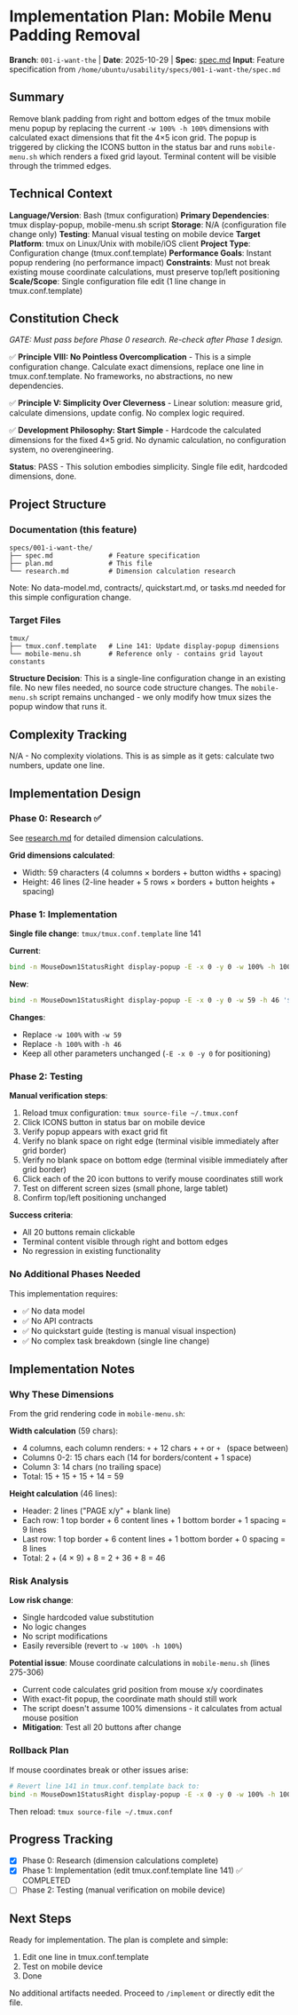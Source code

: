 # Implementation Plan: Mobile Menu Padding Removal

**Branch**: `001-i-want-the` | **Date**: 2025-10-29 | **Spec**: [spec.md](./spec.md)
**Input**: Feature specification from `/home/ubuntu/usability/specs/001-i-want-the/spec.md`

## Summary

Remove blank padding from right and bottom edges of the tmux mobile menu popup by replacing the current `-w 100% -h 100%` dimensions with calculated exact dimensions that fit the 4×5 icon grid. The popup is triggered by clicking the ICONS button in the status bar and runs `mobile-menu.sh` which renders a fixed grid layout. Terminal content will be visible through the trimmed edges.

## Technical Context

**Language/Version**: Bash (tmux configuration)
**Primary Dependencies**: tmux display-popup, mobile-menu.sh script
**Storage**: N/A (configuration file change only)
**Testing**: Manual visual testing on mobile device
**Target Platform**: tmux on Linux/Unix with mobile/iOS client
**Project Type**: Configuration change (tmux.conf.template)
**Performance Goals**: Instant popup rendering (no performance impact)
**Constraints**: Must not break existing mouse coordinate calculations, must preserve top/left positioning
**Scale/Scope**: Single configuration file edit (1 line change in tmux.conf.template)

## Constitution Check

*GATE: Must pass before Phase 0 research. Re-check after Phase 1 design.*

✅ **Principle VIII: No Pointless Overcomplication** - This is a simple configuration change. Calculate exact dimensions, replace one line in tmux.conf.template. No frameworks, no abstractions, no new dependencies.

✅ **Principle V: Simplicity Over Cleverness** - Linear solution: measure grid, calculate dimensions, update config. No complex logic required.

✅ **Development Philosophy: Start Simple** - Hardcode the calculated dimensions for the fixed 4×5 grid. No dynamic calculation, no configuration system, no overengineering.

**Status**: PASS - This solution embodies simplicity. Single file edit, hardcoded dimensions, done.

## Project Structure

### Documentation (this feature)

```
specs/001-i-want-the/
├── spec.md              # Feature specification
├── plan.md              # This file
└── research.md          # Dimension calculation research
```

Note: No data-model.md, contracts/, quickstart.md, or tasks.md needed for this simple configuration change.

### Target Files

```
tmux/
├── tmux.conf.template   # Line 141: Update display-popup dimensions
└── mobile-menu.sh       # Reference only - contains grid layout constants
```

**Structure Decision**: This is a single-line configuration change in an existing file. No new files needed, no source code structure changes. The `mobile-menu.sh` script remains unchanged - we only modify how tmux sizes the popup window that runs it.

## Complexity Tracking

N/A - No complexity violations. This is as simple as it gets: calculate two numbers, update one line.

## Implementation Design

### Phase 0: Research ✅

See [research.md](./research.md) for detailed dimension calculations.

**Grid dimensions calculated**:
- Width: 59 characters (4 columns × borders + button widths + spacing)
- Height: 46 lines (2-line header + 5 rows × borders + button heights + spacing)

### Phase 1: Implementation

**Single file change**: `tmux/tmux.conf.template` line 141

**Current**:
```bash
bind -n MouseDown1StatusRight display-popup -E -x 0 -y 0 -w 100% -h 100% '$HOME/usability/tmux/mobile-menu.sh'
```

**New**:
```bash
bind -n MouseDown1StatusRight display-popup -E -x 0 -y 0 -w 59 -h 46 '$HOME/usability/tmux/mobile-menu.sh'
```

**Changes**:
- Replace `-w 100%` with `-w 59`
- Replace `-h 100%` with `-h 46`
- Keep all other parameters unchanged (`-E -x 0 -y 0` for positioning)

### Phase 2: Testing

**Manual verification steps**:
1. Reload tmux configuration: `tmux source-file ~/.tmux.conf`
2. Click ICONS button in status bar on mobile device
3. Verify popup appears with exact grid fit
4. Verify no blank space on right edge (terminal visible immediately after grid border)
5. Verify no blank space on bottom edge (terminal visible immediately after grid border)
6. Click each of the 20 icon buttons to verify mouse coordinates still work
7. Test on different screen sizes (small phone, large tablet)
8. Confirm top/left positioning unchanged

**Success criteria**:
- All 20 buttons remain clickable
- Terminal content visible through right and bottom edges
- No regression in existing functionality

### No Additional Phases Needed

This implementation requires:
- ✅ No data model
- ✅ No API contracts
- ✅ No quickstart guide (testing is manual visual inspection)
- ✅ No complex task breakdown (single line change)

## Implementation Notes

### Why These Dimensions

From the grid rendering code in `mobile-menu.sh`:

**Width calculation** (59 chars):
- 4 columns, each column renders: `+` + 12 chars + `+` or `+ ` (space between)
- Columns 0-2: 15 chars each (14 for borders/content + 1 space)
- Column 3: 14 chars (no trailing space)
- Total: 15 + 15 + 15 + 14 = 59

**Height calculation** (46 lines):
- Header: 2 lines ("PAGE x/y" + blank line)
- Each row: 1 top border + 6 content lines + 1 bottom border + 1 spacing = 9 lines
- Last row: 1 top border + 6 content lines + 1 bottom border + 0 spacing = 8 lines
- Total: 2 + (4 × 9) + 8 = 2 + 36 + 8 = 46

### Risk Analysis

**Low risk change**:
- Single hardcoded value substitution
- No logic changes
- No script modifications
- Easily reversible (revert to `-w 100% -h 100%`)

**Potential issue**: Mouse coordinate calculations in `mobile-menu.sh` (lines 275-306)
- Current code calculates grid position from mouse x/y coordinates
- With exact-fit popup, the coordinate math should still work
- The script doesn't assume 100% dimensions - it calculates from actual mouse position
- **Mitigation**: Test all 20 buttons after change

### Rollback Plan

If mouse coordinates break or other issues arise:
```bash
# Revert line 141 in tmux.conf.template back to:
bind -n MouseDown1StatusRight display-popup -E -x 0 -y 0 -w 100% -h 100% '$HOME/usability/tmux/mobile-menu.sh'
```

Then reload: `tmux source-file ~/.tmux.conf`

## Progress Tracking

- [x] Phase 0: Research (dimension calculations complete)
- [x] Phase 1: Implementation (edit tmux.conf.template line 141) ✅ COMPLETED
- [ ] Phase 2: Testing (manual verification on mobile device)

## Next Steps

Ready for implementation. The plan is complete and simple:
1. Edit one line in tmux.conf.template
2. Test on mobile device
3. Done

No additional artifacts needed. Proceed to `/implement` or directly edit the file.
